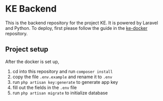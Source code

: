 # KE Backend
This is the backend repository for the project KE. It is powered by Laravel and Python. To deploy, first please follow the guide in the [ke-docker](https://github.com/ke-4140/ke-docker) repository.

## Project setup
After the docker is set up, 
1. cd into this repository and run ```composer install```
2. copy the file ```.env.example``` and rename it to ```.env```
3. run ```php artisan key:generate``` to generate app key
4. fill out the fields in the ```.env``` file
5. run ```php artisan migrate``` to initialize database
